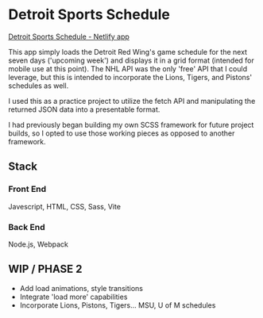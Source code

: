 # Detroit Sports Schedule

<a href= "[https://shielded-taiga-53121.herokuapp.com/](https://detroit-sports-calendar.netlify.app/)">Detroit Sports Schedule - Netlify app<a/>

This app simply loads the Detroit Red Wing's game schedule for the next seven days ('upcoming week') 
and displays it in a grid format (intended for mobile use at this point). The NHL API was the only 'free' API that
I could leverage, but this is intended to incorporate the Lions, Tigers, and Pistons' schedules as well.

I used this as a practice project to utilize the fetch API and manipulating
the returned JSON data into a presentable format.
  
I had previously began building my own SCSS framework for future project builds, so I opted to use those
working pieces as opposed to another framework.

## Stack
### Front End
Javescript, HTML, CSS, Sass, Vite

### Back End
Node.js, Webpack

## WIP / PHASE 2
- Add load animations, style transitions
- Integrate 'load more' capabilities
- Incorporate Lions, Pistons, Tigers... MSU, U of M schedules
